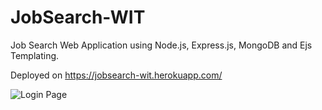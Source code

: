 # JobSearch-WIT

Job Search Web Application using Node.js, Express.js, MongoDB and Ejs Templating.

Deployed on https://jobsearch-wit.herokuapp.com/

![Login Page](../master/projectscreenshots/screencapture1.png)


